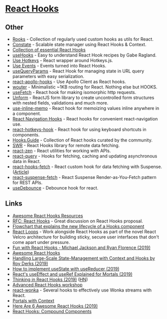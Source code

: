 # [React Hooks](https://reactjs.org/docs/hooks-intro.html)

## Other

- [Rooks](https://github.com/imbhargav5/rooks) - Collection of regularly used custom hooks as utils for React.
- [Constate](https://github.com/diegohaz/constate) - Scalable state manager using React Hooks & Context.
- [Collection of essential React Hooks](https://github.com/streamich/react-use)
- [useHooks](https://usehooks.com/) - Easy to understand React Hook recipes by Gabe Ragland.
- [Use Hotkeys](https://github.com/sandiiarov/use-hotkeys) - React wrapper around Hotkeys.js.
- [Use Events](https://github.com/sandiiarov/use-events) - Events turned into React Hooks.
- [useQueryParams](https://github.com/pbeshai/use-query-params) - React Hook for managing state in URL query parameters with easy serialization.
- [react-apollo-hooks](https://github.com/trojanowski/react-apollo-hooks) - Use Apollo Client as React hooks.
- [wouter](https://github.com/molefrog/wouter) - Minimalistic ~1KB routing for React. Nothing else but HOOKS.
- [useFetch](https://github.com/alex-cory/use-http) - React hook for making isomorphic http requests.
- [Unform](https://github.com/Rocketseat/unform) - ReactJS form library to create uncontrolled form structures with nested fields, validations and much more.
- [use-inline-memo](https://github.com/andywer/use-inline-memo) - React hook for memoizing values inline anywhere in a component.
- [React Navigation Hooks](https://github.com/react-navigation/hooks) - React hooks for convenient react-navigation use.
- [react-hotkeys-hook](https://github.com/JohannesKlauss/react-hotkeys-hook) - React hook for using keyboard shortcuts in components.
- [Hooks.Guide](https://github.com/Raathigesh/hooks.guide) - Collection of React hooks curated by the community.
- [SWR](https://github.com/zeit/swr) - React Hooks library for remote data fetching.
- [react-zen](https://github.com/jamesknelson/react-zen) - React utilities for working with APIs.
- [react-query](https://github.com/tannerlinsley/react-query) - Hooks for fetching, caching and updating asynchronous data in React.
- [react-hooks-fetch](https://github.com/dai-shi/react-hooks-fetch) - React custom hook for data fetching with Suspense. ([Article](https://blog.axlight.com/posts/developing-a-react-library-for-suspense-for-data-fetching-in-concurrent-mode/))
- [react-suspense-fetch](https://github.com/dai-shi/react-suspense-fetch) - React Suspense Render-as-You-Fetch pattern for REST APIs.
- [useDebounce](https://github.com/xnimorz/use-debounce) - Debounce hook for react.

## Links

- [Awesome React Hooks Resources](https://github.com/rehooks/awesome-react-hooks#readme)
- [RFC: React Hooks](https://github.com/reactjs/rfcs/pull/68#issuecomment-439314884) - Great discussion on React Hooks proposal.
- [Flowchart that explains the new lifecycle of a Hooks component](https://github.com/donavon/hook-flow#readme)
- [React Loops](https://github.com/leebyron/react-loops) - Work alongside React Hooks as part of the novel React Velcro architecture for building sticky, secure user interfaces that don't come apart under pressure.
- [Fun with React Hooks - Michael Jackson and Ryan Florence (2019)](https://www.youtube.com/watch?v=1jWS7cCuUXw)
- [Awesome React Hooks](https://github.com/glauberfc/awesome-react-hooks#readme)
- [Handling Large-Scale State-Management with Context and Hooks by Roy Derks (2019)](https://www.youtube.com/watch?v=GxjDRjpoMJg)
- [How to implement useState with useReducer (2019)](https://kentcdodds.com/blog/how-to-implement-usestate-with-usereducer)
- [React's useEffect and useRef Explained for Mortals (2019)](https://leewarrick.com/blog/react-use-effect-explained/)
- [Thinking in React Hooks (2019)](https://wattenberger.com/blog/react-hooks) ([HN](https://news.ycombinator.com/item?id=21772038))
- [Advanced React Hooks workshop](https://github.com/kentcdodds/advanced-react-hooks)
- [react-wonka](https://github.com/kitten/react-wonka) - Several hooks to effectively use Wonka streams with React.
- [Portals with Context](https://reacttraining.com/blog/portals-with-context/)
- [Here Are 6 Awesome React Hooks (2019)](https://medium.com/@indreklasn/here-are-6-awesome-react-hooks-2ff0c0b35218)
- [React Hooks: Compound Components](https://kentcdodds.com/blog/compound-components-with-react-hooks)
